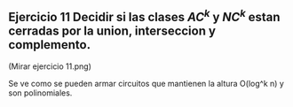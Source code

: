 ## Ejercicio 11 Decidir si las clases $AC^k$ y $NC^k$ estan cerradas por la union, interseccion y complemento.

(Mirar ejercicio 11.png)

Se ve como se pueden armar circuitos que mantienen la altura O(log^k n) y son polinomiales.